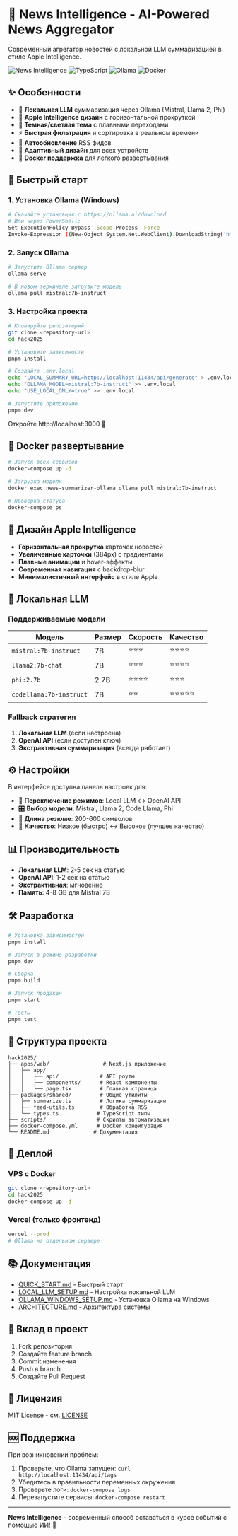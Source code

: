 # 🚀 News Intelligence - AI-Powered News Aggregator

Современный агрегатор новостей с локальной LLM суммаризацией в стиле Apple Intelligence.

![News Intelligence](https://img.shields.io/badge/Next.js-14-black?style=for-the-badge&logo=next.js)
![TypeScript](https://img.shields.io/badge/TypeScript-5.2-blue?style=for-the-badge&logo=typescript)
![Ollama](https://img.shields.io/badge/Ollama-Local%20LLM-green?style=for-the-badge)
![Docker](https://img.shields.io/badge/Docker-Ready-blue?style=for-the-badge&logo=docker)

## ✨ Особенности

- 🤖 **Локальная LLM** суммаризация через Ollama (Mistral, Llama 2, Phi)
- 🎨 **Apple Intelligence дизайн** с горизонтальной прокруткой
- 🌙 **Темная/светлая тема** с плавными переходами
- ⚡ **Быстрая фильтрация** и сортировка в реальном времени
- 🔄 **Автообновление** RSS фидов
- 📱 **Адаптивный дизайн** для всех устройств
- 🐳 **Docker поддержка** для легкого развертывания

## 🚀 Быстрый старт

### 1. Установка Ollama (Windows)

```bash
# Скачайте установщик с https://ollama.ai/download
# Или через PowerShell:
Set-ExecutionPolicy Bypass -Scope Process -Force
Invoke-Expression ((New-Object System.Net.WebClient).DownloadString('https://ollama.ai/install.ps1'))
```

### 2. Запуск Ollama

```bash
# Запустите Ollama сервер
ollama serve

# В новом терминале загрузите модель
ollama pull mistral:7b-instruct
```

### 3. Настройка проекта

```bash
# Клонируйте репозиторий
git clone <repository-url>
cd hack2025

# Установите зависимости
pnpm install

# Создайте .env.local
echo "LOCAL_SUMMARY_URL=http://localhost:11434/api/generate" > .env.local
echo "OLLAMA_MODEL=mistral:7b-instruct" >> .env.local
echo "USE_LOCAL_ONLY=true" >> .env.local

# Запустите приложение
pnpm dev
```

Откройте http://localhost:3000 🎉

## 🐳 Docker развертывание

```bash
# Запуск всех сервисов
docker-compose up -d

# Загрузка модели
docker exec news-summarizer-ollama ollama pull mistral:7b-instruct

# Проверка статуса
docker-compose ps
```

## 🎨 Дизайн Apple Intelligence

- **Горизонтальная прокрутка** карточек новостей
- **Увеличенные карточки** (384px) с градиентами
- **Плавные анимации** и hover-эффекты
- **Современная навигация** с backdrop-blur
- **Минималистичный интерфейс** в стиле Apple

## 🤖 Локальная LLM

### Поддерживаемые модели

| Модель | Размер | Скорость | Качество |
|--------|--------|----------|----------|
| `mistral:7b-instruct` | 7B | ⭐⭐⭐ | ⭐⭐⭐⭐ |
| `llama2:7b-chat` | 7B | ⭐⭐⭐ | ⭐⭐⭐⭐ |
| `phi:2.7b` | 2.7B | ⭐⭐⭐⭐ | ⭐⭐⭐ |
| `codellama:7b-instruct` | 7B | ⭐⭐ | ⭐⭐⭐⭐⭐ |

### Fallback стратегия

1. **Локальная LLM** (если настроена)
2. **OpenAI API** (если доступен ключ)
3. **Экстрактивная суммаризация** (всегда работает)

## ⚙️ Настройки

В интерфейсе доступна панель настроек для:

- 🔄 **Переключение режимов**: Local LLM ↔ OpenAI API
- 🎛️ **Выбор модели**: Mistral, Llama 2, Code Llama, Phi
- 📏 **Длина резюме**: 200-600 символов
- 🎯 **Качество**: Низкое (быстро) ↔ Высокое (лучшее качество)

## 📊 Производительность

- **Локальная LLM**: 2-5 сек на статью
- **OpenAI API**: 1-2 сек на статью
- **Экстрактивная**: мгновенно
- **Память**: 4-8 GB для Mistral 7B

## 🛠️ Разработка

```bash
# Установка зависимостей
pnpm install

# Запуск в режиме разработки
pnpm dev

# Сборка
pnpm build

# Запуск продакшн
pnpm start

# Тесты
pnpm test
```

## 📁 Структура проекта

```
hack2025/
├── apps/web/                 # Next.js приложение
│   ├── app/
│   │   ├── api/             # API роуты
│   │   ├── components/      # React компоненты
│   │   └── page.tsx         # Главная страница
├── packages/shared/         # Общие утилиты
│   ├── summarize.ts         # Логика суммаризации
│   ├── feed-utils.ts        # Обработка RSS
│   └── types.ts            # TypeScript типы
├── scripts/                # Скрипты автоматизации
├── docker-compose.yml      # Docker конфигурация
└── README.md              # Документация
```

## 🚀 Деплой

### VPS с Docker

```bash
git clone <repository-url>
cd hack2025
docker-compose up -d
```

### Vercel (только фронтенд)

```bash
vercel --prod
# Ollama на отдельном сервере
```

## 📚 Документация

- [QUICK_START.md](QUICK_START.md) - Быстрый старт
- [LOCAL_LLM_SETUP.md](LOCAL_LLM_SETUP.md) - Настройка локальной LLM
- [OLLAMA_WINDOWS_SETUP.md](OLLAMA_WINDOWS_SETUP.md) - Установка Ollama на Windows
- [ARCHITECTURE.md](ARCHITECTURE.md) - Архитектура системы

## 🤝 Вклад в проект

1. Fork репозитория
2. Создайте feature branch
3. Commit изменения
4. Push в branch
5. Создайте Pull Request

## 📄 Лицензия

MIT License - см. [LICENSE](LICENSE)

## 🆘 Поддержка

При возникновении проблем:

1. Проверьте, что Ollama запущен: `curl http://localhost:11434/api/tags`
2. Убедитесь в правильности переменных окружения
3. Проверьте логи: `docker-compose logs`
4. Перезапустите сервисы: `docker-compose restart`

---

**News Intelligence** - современный способ оставаться в курсе событий с помощью ИИ! 🚀